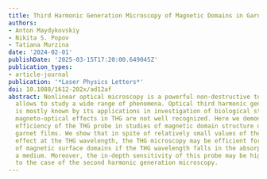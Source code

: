```yaml
---
title: Third Harmonic Generation Microscopy of Magnetic Domains in Garnet Films
authors:
- Anton Maydykovskiy
- Nikita S. Popov
- Tatiana Murzina
date: '2024-02-01'
publishDate: '2025-03-15T17:20:00.649045Z'
publication_types:
- article-journal
publication: '*Laser Physics Letters*'
doi: 10.1088/1612-202x/ad12af
abstract: Nonlinear optical microscopy is a powerful non-destructive technique that
  allows to study a wide range of phenomena. Optical third harmonic generation (THG)
  is mostly known by its applications in investigation of biological structures, while
  magneto-optical effects in THG are not well recognized. Here we demonstrate high
  efficiency of the THG probe in studies of magnetic domain structure of epitaxial
  garnet films. We show that in spite of relatively small values of the magneto-optical
  effect at the THG wavelength, the THG microscopy may be efficient for the characterization
  of magnetic surface domains if the THG wavelength falls in the absorption band of
  a medium. Moreover, the in-depth sensitivity of this probe may be higher as compared
  to the case of the second harmonic generation microscopy.
---
```

